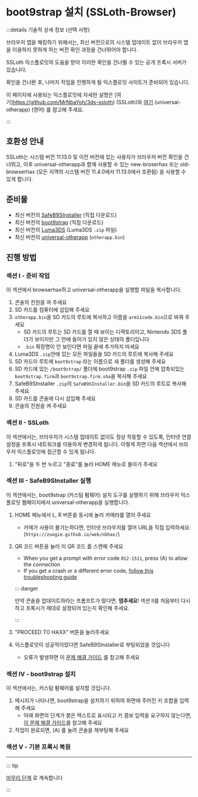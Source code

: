 # boot9strap 설치 (SSLoth-Browser)

:::details 기술적 상세 정보 (선택 사항)

브라우저 앱을 해킹하기 위해서는, 최신 버전으로의 시스템 업데이트 없이 브라우저 앱을 이용하지 못하게 하는 버전 확인 과정을 건너뛰어야 합니다.

SSLoth 익스플로잇의 도움을 받아 이러한 확인을 건너뛸 수 있는 공개 프록시 서버가 있습니다.

확인을 건너뛴 후, 나머지 작업을 진행하게 될 익스플로잇 사이트가 준비되어 있습니다.

이 페이지에 사용되는 익스플로잇에 자세한 설명은 [여기]https://github.com/MrNbaYoh/3ds-ssloth) (SSLoth)와 [여기](https://github.com/TuxSH/universal-otherapp/) (universal-otherapp) (영어) 를 참고해 주세요.

:::

## 호환성 안내

SSLoth는 시스템 버전 11.13.0 및 이전 버전에 있는 사용자가 브라우저 버전 확인을 건너뛰고, 이후 universal-otherapp과 함께 사용할 수 있는 new-broserhax 또는 old-browserhax (모든 지역의 시스템 버전 11.4.0에서 11.13.0에서 호환됨) 을 사용할 수 있게 합니다.

## 준비물

- 최신 버전의 [SafeB9SInstaller](https://github.com/d0k3/SafeB9SInstaller/releases/download/v0.0.7/SafeB9SInstaller-20170605-122940.zip) (직접 다운로드)
- 최신 버전의 [boot9strap](https://github.com/SciresM/boot9strap/releases/download/1.4/boot9strap-1.4.zip) (직접 다운로드)
- 최신 버전의 [Luma3DS](https://github.com/LumaTeam/Luma3DS/releases/latest) (Luma3DS `.zip` 파일)
- 최신 버전의 [universal-otherapp](https://github.com/TuxSH/universal-otherapp/releases/latest`) (`otherapp.bin`)

## 진행 방법

### 섹션 I - 준비 작업

이 섹션에서 browserhax하고 universal-otherapp을 실행할 파일을 복사합니다.

1. 콘솔의 전원을 꺼 주세요
2. SD 카드를 컴퓨터에 삽입해 주세요
3. `otherapp.bin`을 SD 카드의 루트에 복사하고 이름을 `arm11code.bin`으로 바꿔 주세요
    - SD 카드의 루트는 SD 카드를 열 때 보이는 디렉토리이고, Nintendo 3DS 폴더가 보이지만 그 안에 들어가 있지 않은 상태의 폴더입니다
    - `.bin` 확장명이 안 보인다면 파일 끝에 추가하지 마세요
4. Luma3DS `.zip`안에 있는 모든 파일들을 SD 카드의 루트에 복사해 주세요
5. SD 카드이 루트에 `boot9strap` 라는 이름으로 새 폴더를 생성해 주세요
6. SD 카드에 있는 `/boot9strap/` 폴더에 boot9strap `.zip` 파일 안에 압축되있는 `boot9strap.firm`과 `boot9strap.firm.sha`을 복사해 주세요
7. SafeB9SInstaller `.zip`의 `SafeB9SInstaller.bin`을 SD 카드의 루트로 복사해 주세요
8. SD 카드를 콘솔에 다시 삽입해 주세요
9. 콘솔의 전원을 켜 주세요

### 섹션 II - SSLoth

이 섹션에서는, 브라우저가 시스템 업데이트 없이도 정상 작동할 수 있도록, 인터넷 연결 설정을 프록시 네트워크를 이용하게 변경하게 됩니다. 이렇게 하면 다음 섹션에서 브라우저 익스플로잇에 접근할 수 있게 됩니다.

<!--@include: ./_include/addproxy.md -->

1. "뒤로"을 두 번 누르고 "종료"를 눌러 HOME 메뉴로 돌아가 주세요

### 섹션 III - SafeB9SInstaller 실행

이 섹션에서는, boot9strap (커스텀 펌웨어) 설치 도구를 실행하기 위해 브라우저 익스플로잇 웹페이지에서 universal-otherapp을 실행합니다.

1. HOME 메뉴에서 L, R 버튼을 동시에 눌러 카메라를 열어 주세요
    - 카메가 사용이 불가는하다면, 인터넷 브라우저를 열어 URL을 직접 입력하세요: (`https://zoogie.github.io/web/nbhax/`)

2. QR 코드 버튼을 눌러 이 QR 코드 를 스캔해 주세요

    - When you get a prompt with error code `012-1511`, press (A) to allow the connection
    - If you get a crash or a different error code, [follow this troubleshooting guide](troubleshooting-ssloth-browser)

    ::: danger

    만약 콘솔을 업데이트하라는 프롬프트가 떴다면, **멈추세요**! 섹션 II를 처음부터 다시 하고 프록시가 제대로 설정되어 있는지 확인해 주세요.

    :::

3. "PROCEED TO HAXX" 버튼을 눌러주세요

4. 익스플로잇이 성공적이었다면 SafeB9SInstaller로 부팅되었을 것입니다
    - 오류가 발생하면 이 [문제 해결 가이드](troubleshooting-ssloth-browser) 를 참고해 주세요

### 섹션 IV - boot9strap 설치

이 섹션에서는, 커스텀 펌웨어를 설치할 것입니다.

1. 메시지가 나타나면, boot9strap을 설치하기 위하여 화면에 주어진 키 조합을 입력해 주세요
    - 아래 화면의 단계가 붉은 텍스트로 표시되고 키 콤보 입력을 요구하지 않는다면, [이 문제 해결 가이드](troubleshooting-ssloth-browser)를 참고해 주세요
2. 작업이 완료되면, (A) 를 눌려 콘솔을 재부팅해 주세요

<!--@include: ./_include/configure-luma3ds.md -->

### 섹션 V - 기본 프록시 복원

<!--@include: ./_include/rmproxy.md -->

<!--@include: ./_include/luma3ds-installed-note.md -->

___

::: tip

[마무리 단계](finalizing-setup) 로 계속합니다

:::
